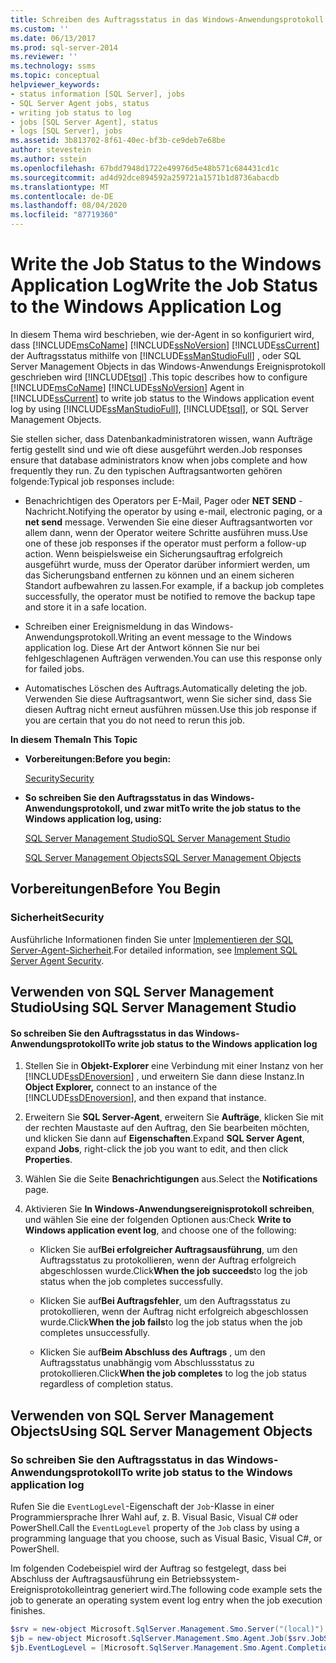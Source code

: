 ```yaml
---
title: Schreiben des Auftragsstatus in das Windows-Anwendungsprotokoll | Microsoft-Dokumentation
ms.custom: ''
ms.date: 06/13/2017
ms.prod: sql-server-2014
ms.reviewer: ''
ms.technology: ssms
ms.topic: conceptual
helpviewer_keywords:
- status information [SQL Server], jobs
- SQL Server Agent jobs, status
- writing job status to log
- jobs [SQL Server Agent], status
- logs [SQL Server], jobs
ms.assetid: 3b813702-8f61-40ec-bf3b-ce9deb7e68be
author: stevestein
ms.author: sstein
ms.openlocfilehash: 67bdd7948d1722e49976d5e48b571c684431cd1c
ms.sourcegitcommit: ad4d92dce894592a259721a1571b1d8736abacdb
ms.translationtype: MT
ms.contentlocale: de-DE
ms.lasthandoff: 08/04/2020
ms.locfileid: "87719360"
---
```

# <a name="write-the-job-status-to-the-windows-application-log"></a><span data-ttu-id="d92ee-102">Write the Job Status to the Windows Application Log</span><span class="sxs-lookup"><span data-stu-id="d92ee-102">Write the Job Status to the Windows Application Log</span></span>
  <span data-ttu-id="d92ee-103">In diesem Thema wird beschrieben, wie der-Agent in so konfiguriert wird, dass [!INCLUDE[msCoName](../../includes/msconame-md.md)] [!INCLUDE[ssNoVersion](../../includes/ssnoversion-md.md)] [!INCLUDE[ssCurrent](../../includes/sscurrent-md.md)] der Auftragsstatus mithilfe von [!INCLUDE[ssManStudioFull](../../includes/ssmanstudiofull-md.md)] , oder SQL Server Management Objects in das Windows-Anwendungs Ereignisprotokoll geschrieben wird [!INCLUDE[tsql](../../includes/tsql-md.md)] .</span><span class="sxs-lookup"><span data-stu-id="d92ee-103">This topic describes how to configure [!INCLUDE[msCoName](../../includes/msconame-md.md)] [!INCLUDE[ssNoVersion](../../includes/ssnoversion-md.md)] Agent in [!INCLUDE[ssCurrent](../../includes/sscurrent-md.md)] to write job status to the Windows application event log by using [!INCLUDE[ssManStudioFull](../../includes/ssmanstudiofull-md.md)], [!INCLUDE[tsql](../../includes/tsql-md.md)], or SQL Server Management Objects.</span></span>  
  
 <span data-ttu-id="d92ee-104">Sie stellen sicher, dass Datenbankadministratoren wissen, wann Aufträge fertig gestellt sind und wie oft diese ausgeführt werden.</span><span class="sxs-lookup"><span data-stu-id="d92ee-104">Job responses ensure that database administrators know when jobs complete and how frequently they run.</span></span> <span data-ttu-id="d92ee-105">Zu den typischen Auftragsantworten gehören folgende:</span><span class="sxs-lookup"><span data-stu-id="d92ee-105">Typical job responses include:</span></span>  
  
-   <span data-ttu-id="d92ee-106">Benachrichtigen des Operators per E-Mail, Pager oder **NET SEND** -Nachricht.</span><span class="sxs-lookup"><span data-stu-id="d92ee-106">Notifying the operator by using e-mail, electronic paging, or a **net send** message.</span></span> <span data-ttu-id="d92ee-107">Verwenden Sie eine dieser Auftragsantworten vor allem dann, wenn der Operator weitere Schritte ausführen muss.</span><span class="sxs-lookup"><span data-stu-id="d92ee-107">Use one of these job responses if the operator must perform a follow-up action.</span></span> <span data-ttu-id="d92ee-108">Wenn beispielsweise ein Sicherungsauftrag erfolgreich ausgeführt wurde, muss der Operator darüber informiert werden, um das Sicherungsband entfernen zu können und an einem sicheren Standort aufbewahren zu lassen.</span><span class="sxs-lookup"><span data-stu-id="d92ee-108">For example, if a backup job completes successfully, the operator must be notified to remove the backup tape and store it in a safe location.</span></span>  
  
-   <span data-ttu-id="d92ee-109">Schreiben einer Ereignismeldung in das Windows-Anwendungsprotokoll.</span><span class="sxs-lookup"><span data-stu-id="d92ee-109">Writing an event message to the Windows application log.</span></span> <span data-ttu-id="d92ee-110">Diese Art der Antwort können Sie nur bei fehlgeschlagenen Aufträgen verwenden.</span><span class="sxs-lookup"><span data-stu-id="d92ee-110">You can use this response only for failed jobs.</span></span>  
  
-   <span data-ttu-id="d92ee-111">Automatisches Löschen des Auftrags.</span><span class="sxs-lookup"><span data-stu-id="d92ee-111">Automatically deleting the job.</span></span> <span data-ttu-id="d92ee-112">Verwenden Sie diese Auftragsantwort, wenn Sie sicher sind, dass Sie diesen Auftrag nicht erneut ausführen müssen.</span><span class="sxs-lookup"><span data-stu-id="d92ee-112">Use this job response if you are certain that you do not need to rerun this job.</span></span>  
  
 <span data-ttu-id="d92ee-113">**In diesem Thema**</span><span class="sxs-lookup"><span data-stu-id="d92ee-113">**In This Topic**</span></span>  
  
-   <span data-ttu-id="d92ee-114">**Vorbereitungen:**</span><span class="sxs-lookup"><span data-stu-id="d92ee-114">**Before you begin:**</span></span>  
  
     [<span data-ttu-id="d92ee-115">Security</span><span class="sxs-lookup"><span data-stu-id="d92ee-115">Security</span></span>](#Security)  
  
-   <span data-ttu-id="d92ee-116">**So schreiben Sie den Auftragsstatus in das Windows-Anwendungsprotokoll, und zwar mit**</span><span class="sxs-lookup"><span data-stu-id="d92ee-116">**To write the job status to the Windows application log, using:**</span></span>  
  
     [<span data-ttu-id="d92ee-117">SQL Server Management Studio</span><span class="sxs-lookup"><span data-stu-id="d92ee-117">SQL Server Management Studio</span></span>](#SSMS)  
  
     [<span data-ttu-id="d92ee-118">SQL Server Management Objects</span><span class="sxs-lookup"><span data-stu-id="d92ee-118">SQL Server Management Objects</span></span>](#SMO)  
  
##  <a name="before-you-begin"></a><a name="BeforeYouBegin"></a> <span data-ttu-id="d92ee-119">Vorbereitungen</span><span class="sxs-lookup"><span data-stu-id="d92ee-119">Before You Begin</span></span>  
  
###  <a name="security"></a><a name="Security"></a> <span data-ttu-id="d92ee-120">Sicherheit</span><span class="sxs-lookup"><span data-stu-id="d92ee-120">Security</span></span>  
 <span data-ttu-id="d92ee-121">Ausführliche Informationen finden Sie unter [Implementieren der SQL Server-Agent-Sicherheit](implement-sql-server-agent-security.md).</span><span class="sxs-lookup"><span data-stu-id="d92ee-121">For detailed information, see [Implement SQL Server Agent Security](implement-sql-server-agent-security.md).</span></span>  
  
##  <a name="using-sql-server-management-studio"></a><a name="SSMS"></a> <span data-ttu-id="d92ee-122">Verwenden von SQL Server Management Studio</span><span class="sxs-lookup"><span data-stu-id="d92ee-122">Using SQL Server Management Studio</span></span>  
  
#### <a name="to-write-job-status-to-the-windows-application-log"></a><span data-ttu-id="d92ee-123">So schreiben Sie den Auftragsstatus in das Windows-Anwendungsprotokoll</span><span class="sxs-lookup"><span data-stu-id="d92ee-123">To write job status to the Windows application log</span></span>  
  
1.  <span data-ttu-id="d92ee-124">Stellen Sie in **Objekt-Explorer** eine Verbindung mit einer Instanz von her [!INCLUDE[ssDEnoversion](../../includes/ssdenoversion-md.md)] , und erweitern Sie dann diese Instanz.</span><span class="sxs-lookup"><span data-stu-id="d92ee-124">In **Object Explorer,** connect to an instance of the [!INCLUDE[ssDEnoversion](../../includes/ssdenoversion-md.md)], and then expand that instance.</span></span>  
  
2.  <span data-ttu-id="d92ee-125">Erweitern Sie **SQL Server-Agent**, erweitern Sie **Aufträge**, klicken Sie mit der rechten Maustaste auf den Auftrag, den Sie bearbeiten möchten, und klicken Sie dann auf **Eigenschaften**.</span><span class="sxs-lookup"><span data-stu-id="d92ee-125">Expand **SQL Server Agent**, expand **Jobs**, right-click the job you want to edit, and then click **Properties**.</span></span>  
  
3.  <span data-ttu-id="d92ee-126">Wählen Sie die Seite **Benachrichtigungen** aus.</span><span class="sxs-lookup"><span data-stu-id="d92ee-126">Select the **Notifications** page.</span></span>  
  
4.  <span data-ttu-id="d92ee-127">Aktivieren Sie **In Windows-Anwendungsereignisprotokoll schreiben**, und wählen Sie eine der folgenden Optionen aus:</span><span class="sxs-lookup"><span data-stu-id="d92ee-127">Check **Write to Windows application event log**, and choose one of the following:</span></span>  
  
    -   <span data-ttu-id="d92ee-128">Klicken Sie auf**Bei erfolgreicher Auftragsausführung**, um den Auftragsstatus zu protokollieren, wenn der Auftrag erfolgreich abgeschlossen wurde.</span><span class="sxs-lookup"><span data-stu-id="d92ee-128">Click**When the job succeeds**to log the job status when the job completes successfully.</span></span>  
  
    -   <span data-ttu-id="d92ee-129">Klicken Sie auf**Bei Auftragsfehler**, um den Auftragsstatus zu protokollieren, wenn der Auftrag nicht erfolgreich abgeschlossen wurde.</span><span class="sxs-lookup"><span data-stu-id="d92ee-129">Click**When the job fails**to log the job status when the job completes unsuccessfully.</span></span>  
  
    -   <span data-ttu-id="d92ee-130">Klicken Sie auf**Beim Abschluss des Auftrags** , um den Auftragsstatus unabhängig vom Abschlussstatus zu protokollieren.</span><span class="sxs-lookup"><span data-stu-id="d92ee-130">Click**When the job completes** to log the job status regardless of completion status.</span></span>  
  
##  <a name="using-sql-server-management-objects"></a><a name="SMO"></a><span data-ttu-id="d92ee-131">Verwenden von SQL Server Management Objects</span><span class="sxs-lookup"><span data-stu-id="d92ee-131">Using SQL Server Management Objects</span></span>  

### <a name="to-write-job-status-to-the-windows-application-log"></a><span data-ttu-id="d92ee-132">So schreiben Sie den Auftragsstatus in das Windows-Anwendungsprotokoll</span><span class="sxs-lookup"><span data-stu-id="d92ee-132">To write job status to the Windows application log</span></span>
  
 <span data-ttu-id="d92ee-133">Rufen Sie die `EventLogLevel`-Eigenschaft der `Job`-Klasse in einer Programmiersprache Ihrer Wahl auf, z. B. Visual Basic, Visual C# oder PowerShell.</span><span class="sxs-lookup"><span data-stu-id="d92ee-133">Call the `EventLogLevel` property of the `Job` class by using a programming language that you choose, such as Visual Basic, Visual C#, or PowerShell.</span></span>  
  
 <span data-ttu-id="d92ee-134">Im folgenden Codebeispiel wird der Auftrag so festgelegt, dass bei Abschluss der Auftragsausführung ein Betriebssystem-Ereignisprotokolleintrag generiert wird.</span><span class="sxs-lookup"><span data-stu-id="d92ee-134">The following code example sets the job to generate an operating system event log entry when the job execution finishes.</span></span>  
  
```powershell
$srv = new-object Microsoft.SqlServer.Management.Smo.Server("(local)")  
$jb = new-object Microsoft.SqlServer.Management.Smo.Agent.Job($srv.JobServer, "Test Job")  
$jb.EventLogLevel = [Microsoft.SqlServer.Management.Smo.Agent.CompletionAction]::Always  
```  
